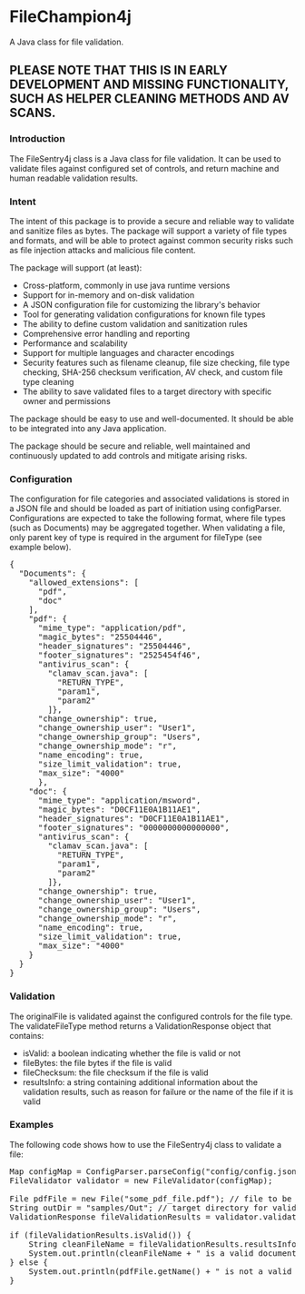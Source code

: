 # FileChampion4j
A Java class for file validation.

## PLEASE NOTE THAT THIS IS IN EARLY DEVELOPMENT AND MISSING FUNCTIONALITY, SUCH AS HELPER CLEANING METHODS AND AV SCANS.

### Introduction
The FileSentry4j class is a Java class for file validation. It can be used to validate files against configured set of controls, and return machine and human readable validation results.

### Intent
The intent of this package is to provide a secure and reliable way to validate and sanitize files as bytes. The package will support a variety of file types and formats, and will be able to protect against common security risks such as file injection attacks and malicious file content.

The package will support (at least):
- Cross-platform, commonly in use java runtime versions
- Support for in-memory and on-disk validation
- A JSON configuration file for customizing the library's behavior
- Tool for generating validation configurations for known file types
- The ability to define custom validation and sanitization rules
- Comprehensive error handling and reporting
- Performance and scalability
- Support for multiple languages and character encodings
- Security features such as filename cleanup, file size checking, file type checking, SHA-256 checksum verification, AV check, and custom file type cleaning
- The ability to save validated files to a target directory with specific owner and permissions

The package should be easy to use and well-documented. It should be able to be integrated into any Java application.

The package should be secure and reliable, well maintained and continuously updated to add controls and mitigate arising risks.


### Configuration
The configuration for file categories and associated validations is 
stored in a JSON file and should be loaded as part of initiation using configParser.
Configurations are expected to take the following format, where file types (such as Documents) may be aggregated together.
When validating a file, only parent key of type is required in the argument for fileType (see example below).
<pre>
{
  "Documents": {
    "allowed_extensions": [
      "pdf",
      "doc"
    ],
    "pdf": {
      "mime_type": "application/pdf",
      "magic_bytes": "25504446",
      "header_signatures": "25504446",
      "footer_signatures": "2525454f46",
      "antivirus_scan": {
        "clamav_scan.java": [
          "RETURN_TYPE",
          "param1",
          "param2"
        ]},
      "change_ownership": true,
      "change_ownership_user": "User1",
      "change_ownership_group": "Users",
      "change_ownership_mode": "r",
      "name_encoding": true,
      "size_limit_validation": true,
      "max_size": "4000"
      },
    "doc": {
      "mime_type": "application/msword",
      "magic_bytes": "D0CF11E0A1B11AE1",
      "header_signatures": "D0CF11E0A1B11AE1",
      "footer_signatures": "0000000000000000",
      "antivirus_scan": {
        "clamav_scan.java": [
          "RETURN_TYPE",
          "param1",
          "param2"
        ]},
      "change_ownership": true,
      "change_ownership_user": "User1",
      "change_ownership_group": "Users",
      "change_ownership_mode": "r",
      "name_encoding": true,
      "size_limit_validation": true,
      "max_size": "4000"
    }
  }
}
</pre>

### Validation
The originalFile is validated against the configured controls for the file type. The validateFileType method returns a ValidationResponse object that contains:

* isValid: a boolean indicating whether the file is valid or not
* fileBytes: the file bytes if the file is valid
* fileChecksum: the file checksum if the file is valid
* resultsInfo: a string containing additional information about the validation results, such as reason for failure or the name of the file if it is valid

### Examples
The following code shows how to use the FileSentry4j class to validate a file:
<pre>
Map<String, Object> configMap = ConfigParser.parseConfig("config/config.json");
FileValidator validator = new FileValidator(configMap);

File pdfFile = new File("some_pdf_file.pdf"); // file to be validated
String outDir = "samples/Out"; // target directory for validated files
ValidationResponse fileValidationResults = validator.validateFileType("Documents", pdfFile, outDir); // validate pdfFile against config 'Documents' configurations

if (fileValidationResults.isValid()) {
    String cleanFileName = fileValidationResults.resultsInfo();
    System.out.println(cleanFileName + " is a valid document file. Checksum: " + fileValidationResults.getFileChecksum());
} else {
    System.out.println(pdfFile.getName() + " is not a valid document file  because " + fileValidationResults.resultsInfo());
}
</pre>
